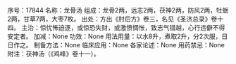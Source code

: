 序号：17844
名称：龙骨汤
组成：龙骨2两，远志2两，茯神2两，防风2两，牡蛎2两，甘草7两，大枣7枚。
出处：方出《肘后方》卷三，名见《圣济总录》卷十四。
主治：惊忧怖迫逐，或惊恐失财，或激愤惆怅，致志气错越，心行违僻不得安定者。
加减：None
功效：None
用法用量：以水8升，煮取2升，分2次服，日日作之。
制备方法：None
临床应用：None
各家论述：None
用药禁忌：None
附注：茯神汤（《鸡峰》卷十一）。
